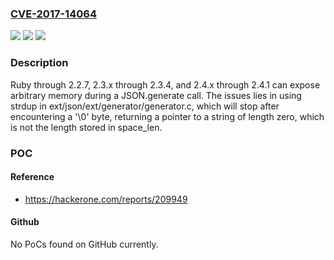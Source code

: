 ### [CVE-2017-14064](https://cve.mitre.org/cgi-bin/cvename.cgi?name=CVE-2017-14064)
![](https://img.shields.io/static/v1?label=Product&message=n%2Fa&color=blue)
![](https://img.shields.io/static/v1?label=Version&message=n%2Fa&color=blue)
![](https://img.shields.io/static/v1?label=Vulnerability&message=n%2Fa&color=brighgreen)

### Description

Ruby through 2.2.7, 2.3.x through 2.3.4, and 2.4.x through 2.4.1 can expose arbitrary memory during a JSON.generate call. The issues lies in using strdup in ext/json/ext/generator/generator.c, which will stop after encountering a '\0' byte, returning a pointer to a string of length zero, which is not the length stored in space_len.

### POC

#### Reference
- https://hackerone.com/reports/209949

#### Github
No PoCs found on GitHub currently.

